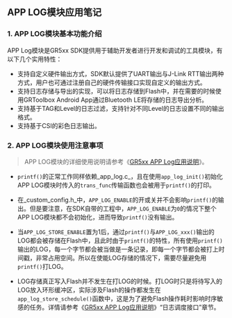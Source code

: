 ## APP LOG模块应用笔记



### 1. APP LOG模块基本功能介绍

APP Log模块是GR5xx SDK提供用于辅助开发者进行开发和调试的工具模块，有以下几个实用特性：
 - 支持自定义硬件输出方式，SDK默认提供了UART输出与J-Link RTT输出两种方式，用户也可通过注册自己的硬件传输接口实现自定义的输出方式。
 - 支持日志存储与导出的实现，可以将日志存储到Flash中，并在需要的时候使用GRToolbox Android App通过Bluetooth LE将存储的日志导出分析。
 - 支持基于TAG和Level的日志过滤，支持针对不同Level的日志设置不同的输出格式。
 - 支持基于CSI的彩色日志输出。



### 2. APP LOG模块使用注意事项

> APP LOG模块的详细使用说明请参考《[GR5xx APP Log应用说明](https://docs.goodix.com/zh/online/app_log_bl/V3.2)》。

 - `printf()`的正常工作同样依赖_app_log.c_，且在使用`app_log_init()`初始化APP LOG模块时传入的`trans_func`传输函数也会被用于`printf()`的打印。

 - 在_custom_config.h_中，`APP_LOG_ENABLE`的开或关并不会影响`printf()`的输出。但是要注意，在SDK自带的工程中，`APP_LOG_ENABLE`为`0`的情况下整个APP LOG模块都不会初始化，进而导致`printf()`没有输出。

 - 当`APP_LOG_STORE_ENABLE`置为1后，通过`printf()`与`APP_LOG_xxx()`输出的LOG都会被存储在Flash中，且此时由于`printf()`的特性，所有使用`printf()`输出的LOG，每一个字节都会被当做是一条记录，即每一个字节都会被打上时间戳，非常占用空间。所以在使能LOG存储的情况下，需要尽量避免用`printf()`打LOG。

 - LOG存储真正写入Flash并不发生在打LOG的时候。打LOG时只是将待写入的LOG放入环形缓冲区，实际涉及Flash的操作都发生在`app_log_store_schedule()`函数中，这是为了避免Flash操作耗时影响时序敏感的任务。详情请参考《[GR5xx APP Log应用说明](https://docs.goodix.com/zh/online/app_log_bl/V3.2)》“日志调度接口”章节。

    
